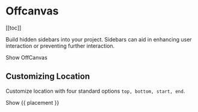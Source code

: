 # Offcanvas

<ClientOnly>
  <Teleport to=".bd-toc">

[[toc]]

  </Teleport>
</ClientOnly>

<div class="lead mb-5">

Build hidden sidebars into your project. Sidebars can aid in enhancing user interaction or preventing further interaction.

</div>

<HighlightCard>
  <BButton @click="click">Show OffCanvas</BButton>
  <BOffcanvas v-model="show" />
  <template #html>

```vue-html
<template>
  <BButton @click="click">Show OffCanvas</BButton>
  <BOffcanvas v-model="show" />
</template>

<script lang = 'ts'setup>
import {ref} from 'vue'

const show = ref(false)

const click = () => {
  show.value = !show.value
}
</script>
```

  </template>
</HighlightCard>

## Customizing Location

Customize location with four standard options `top, bottom, start, end`.

<HighlightCard>
  <BButton
    v-for="placement in ['start', 'end', 'bottom', 'top']"
    :key="placement"
    @click="clickTwo(placement)"
    class="me-2"
  >
    Show {{ placement }}
  </BButton>
  <BOffcanvas v-model="show2" :placement="placement" />
  <template #html>

```vue
<template>
  <BButton @click="click" class="m-2">Show start</BButton>
  <BButton @click="click" class="m-2">Show end</BButton>
  <BButton @click="click" class="m-2">Show bottom</BButton>
  <BButton @click="click" class="m-2">Show top</BButton>

  <BOffcanvas v-model="show" :placement="placement" />
</template>

<script setup lang="ts">
const show = ref(false)
const placement = ref('start')

const click = (place = 'start') => {
  placement.value = place
  show.value = !show.value
}
</script>
```

  </template>
</HighlightCard>

<ComponentReference :data="data" />

<script setup lang="ts">
import {data} from '../../data/components/offcanvas.data'
import ComponentReference from '../../components/ComponentReference.vue'
import HighlightCard from '../../components/HighlightCard.vue'
import {BCard, BCardBody, BOffcanvas, BButton} from 'bootstrap-vue-next'
import {ref, computed} from 'vue'

const show = ref(false)
const show2 = ref(false)
const placement = ref('start')

const click = () => {
  show.value = !show.value
}

const clickTwo = (place ="start") => {
  console.log('c')
  placement.value = place
  show2.value = !show2.value
}
</script>
